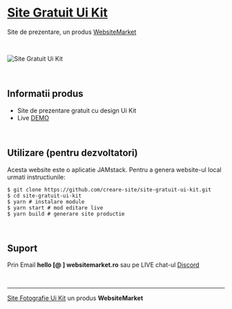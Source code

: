 # [Site Gratuit Ui Kit](https://site-gratuit-ui-kit.websitemarket.ro/)

Site de prezentare, un produs [WebsiteMarket](https://websitemarket.ro)

<br />

![Site Gratuit Ui Kit](https://raw.githubusercontent.com/creare-site/static/master/produse/site-gratuit-ui-kit-intro.gif)

<br />

## Informatii produs

- Site de prezentare gratuit cu design Ui Kit
- Live [DEMO](https://site-gratuit-ui-kit.websitemarket.ro)
 
<br />

## Utilizare (pentru dezvoltatori)

Acesta website este o aplicatie JAMstack. Pentru a genera website-ul local urmati instructiunile:

```
$ git clone https://github.com/creare-site/site-gratuit-ui-kit.git
$ cd site-gratuit-ui-kit
$ yarn # instalare module
$ yarn start # mod editare live
$ yarn build # generare site productie
```

<br />

## Suport

Prin Email **hello [@ ] websitemarket.ro** sau pe LIVE chat-ul [Discord](https://discord.gg/MFRQmAk)

<br />

---
[Site Fotografie Ui Kit](https://site-gratuit-ui-kit.websitemarket.ro/) un produs **WebsiteMarket**
